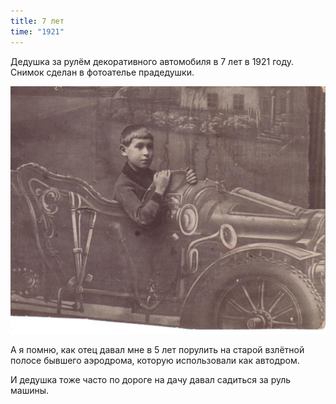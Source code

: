 ```yaml
---
title: 7 лет
time: "1921"
---
```

Дедушка за рулём декоративного автомобиля в 7 лет в 1921 году.
Снимок сделан в фотоателье прадедушки.

![7 years old](/files/judka/photo/ded/1921.jpg)

А я помню, как отец давал мне в 5 лет порулить на старой взлётной полосе
бывшего аэродрома, которую использовали как автодром.

И дедушка тоже часто по дороге на дачу давал садиться за руль машины.
